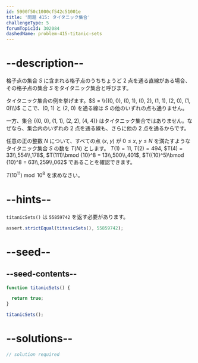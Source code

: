 ```yaml
---
id: 5900f50c1000cf542c51001e
title: '問題 415: タイタニック集合'
challengeType: 5
forumTopicId: 302084
dashedName: problem-415-titanic-sets
---
```


# --description--

格子点の集合 $S$ に含まれる格子点のうちちょうど 2 点を通る直線がある場合、その格子点の集合 $S$ をタイタニック集合と呼びます。

タイタニック集合の例を挙げます。$S = \\{(0, 0), (0, 1), (0, 2), (1, 1), (2, 0), (1, 0)\\}$ ここで、(0, 1) と (2, 0) を通る線は $S$ の他のいずれの点も通りません。

一方、集合 {(0, 0), (1, 1), (2, 2), (4, 4)} はタイタニック集合ではありません。なぜなら、集合内のいずれの 2 点を通る線も、さらに他の 2 点を通るからです。

任意の正の整数 $N$ について、すべての点 ($x$, $y$) が $0 ≤ x$, $y ≤ N$ を満たすようなタイタニック集合 $S$ の数を $T(N)$ とします。 $T(1) = 11$, $T(2) = 494$, $T(4) = 33\\,554\\,178$, $T(111)\bmod {10}^8 = 13\\,500\\,401$, $T({10}^5)\bmod {10}^8 = 63\\,259\\,062$ であることを確認できます。

$T({10}^{11})\bmod {10}^8$ を求めなさい。

# --hints--

`titanicSets()` は `55859742` を返す必要があります。

```js
assert.strictEqual(titanicSets(), 55859742);
```

# --seed--

## --seed-contents--

```js
function titanicSets() {

  return true;
}

titanicSets();
```

# --solutions--

```js
// solution required
```
